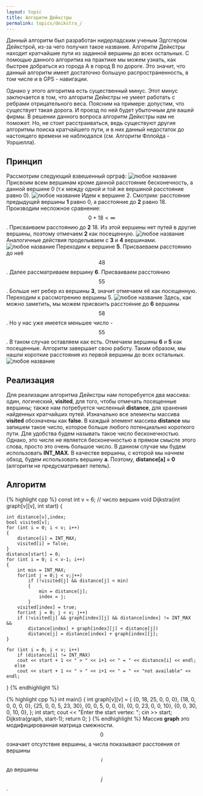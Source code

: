 ```yaml
---
layout: topic
title: Алгоритм Дейкстры
permalink: topics/deikstra_/
---
```

Данный алгоритм был разработан нидерладским ученым Эдгсгером Дейкстрой, из-за чего получил такое название. Алгоритм Дейкстры находит кратчайшие пути из заданной вершины до всех остальных. С помощью данного алгоритма на практике мы можем узнать, как быстрее добраться из города A в город B по дороге. Это значит, что данный алгоритм имеет достаточно большую распространенность, в том числе и в GPS - навигации.

Однако у этого алгоритма есть существенный минус. Этот минус заключается в том, что алгоритм Дейкстры не умеет работать с ребрами отрицательного веса. Поясним на примере: допустим, что существует такая дорога. И проезд по ней будет убыточным для вашей фирмы. В решении данного вопроса алгоритм Дейкстры нам не поможет. Но, не стоит расстраиваться, ведь существуют другие алгоритмы поиска кратчайшего пути, и в них данный недостаток до настоящего времени не наблюдался (см. Алгоритм Фллойда - Уоршелла).

## Принцип
Рассмотрим следующий взвешенный орграф:
![любое название](1.png)
Присвоим всем вершинам кроме данной расстояние бесконечность, а данной вершине 0 (т.к между одной и той же вершиной расстояние равно 0).
![любое название](2.png)
Идем к вершине 2. Смотрим: расстояние предыдущей вершины **1** равно 0, а расстояние до **2** равно 18. Производим несложное сравнение: $$ 0 + 18 \lt \infty $$. Присваиваем расстоянию до **2** 18. Из этой вершины нет путей в другие вершины, поэтому отмечаем **2** как посещенную.
![любое название](3.png)
Аналогичные действия проделываем с **3** и **4** вершинами.
![любое название](4.png)
Переходим к вершине **5**. Присваеваем расстоянию до неё $$48$$. Далее рассматриваем вершину **6**. Присваиваем расстоянию $$55$$. Больше нет ребер из вершины **3**, значит отмечаем её как посещенную. Переходим к рассмотрению вершины 5.
![любое название](5.png)
Здесь, как можно заметить, мы можем присвоить расстояние до **6** вершины $$58$$. Но у нас уже имеется меньшее число - $$55$$. В таком случае оставляем как есть. Отмечаем вершины **6** и **5** как посещенные. Алгоритм завершает свою работу. Таким образом, мы нашли короткие расстояния из первой вершины до всех остальных.
![любое название](6.png)
## Реализация

Для реализации алгоритма Дейкстры нам поторебуется два массива: один, логический, **visited**, для того, чтобы отмечать посещенные вершины; также нам потребуется численный **distance**, для хранения найденных кратчайших путей. Изначально все элементы массива **visited** обозначены как **false**. В каждый элемент массива **distance** мы запишем такое число, которое больше любого потенциально короткого пути. Для удобства будем называть такое число бесконечностью. Однако, это числе не является бесконечностью в прямом смысле этого слова, просто это очень большое число. В данном случае мы будем использовать **INT_MAX**. В качестве вершины, с которой мы начнем обход, будем использовать вершину **a**. Поэтому, **distance[a] = 0** (алгоритм не предусматривает петель).

## Алгоритм
{% highlight cpp %}
const int v = 6; // число вершин
void Dijkstra(int graph[v][v], int start)
{
	
	int distance[v],index;
	bool visited[v];
	for (int i = 0; i < v; i++)
	{
		distance[i] = INT_MAX;
		visited[i] = false;
	}
	distance[start] = 0;
	for (int i = 0; i < v-1; i++)
	{
		int min = INT_MAX;
		for(int j = 0;j < v;j++)
			if (!visited[j] && distance[j] < min)
			{
				min = distance[j];
				index = j;
			}
		visited[index] = true;
		for(int j = 0; j < v; j++)
		if (!visited[j] && graph[index][j] && distance[index] != INT_MAX &&
			distance[index] + graph[index][j] < distance[j])
			distance[j] = distance[index] + graph[index][j];
	}

	for (int i = 0; i < v; i++) 
		if (distance[i] != INT_MAX)
		cout << start + 1 << " > " << i+1 << " = " << distance[i] << endl;
	   else 
		cout << start + 1 << " > " << i+1 << " = " << "not available" << endl;
}
{% endhighlight %}

{% highlight cpp %}
int main() {
int graph[v][v] = {
		{0, 18, 25, 0, 0, 0},
		{18, 0, 0, 0, 0, 0},
		{25, 0, 0, 5, 23, 30},
		{0, 0, 5, 0, 0, 0},
		{0, 0, 23, 0, 0, 10},
		{0, 0, 30, 0, 10, 0},
	};
	int start;
	cout << "Enter the start vertex: ";
	cin >> start;
	Dijkstra(graph, start-1);
	return 0;
	}
  {% endhighlight %}
Массив **graph** это модифицированная матрица смежности. $$0$$ означает отсутствие вершины, а числа показывают расстояния от вершины $$i$$ до вершины $$j$$.
